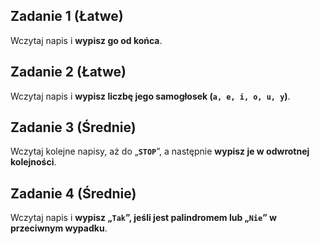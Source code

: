 ## Zadanie 1 (Łatwe)

Wczytaj napis i **wypisz go od końca**.

## Zadanie 2 (Łatwe)

Wczytaj napis i **wypisz liczbę jego samogłosek (`a, e, i, o, u, y`)**.

## Zadanie 3 (Średnie)

Wczytaj kolejne napisy, aż do „**`STOP`**”, a następnie **wypisz je w odwrotnej kolejności**.

## Zadanie 4 (Średnie)

Wczytaj napis i **wypisz „`Tak`”, jeśli jest palindromem lub „`Nie`” w przeciwnym wypadku**.
